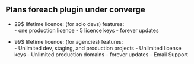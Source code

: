## Plans foreach plugin under converge
- 29$ lifetime licence: (for solo devs)
    features:   
        - one production licence
        - 5 licence keys
        - forever updates

- 99$ lifetime licence: (for agencies)
    features:   
        - Unlimited dev, staging, and production projects
        - Unlimited license keys
        - Unlimited production domains
        - forever updates
        - Email Support